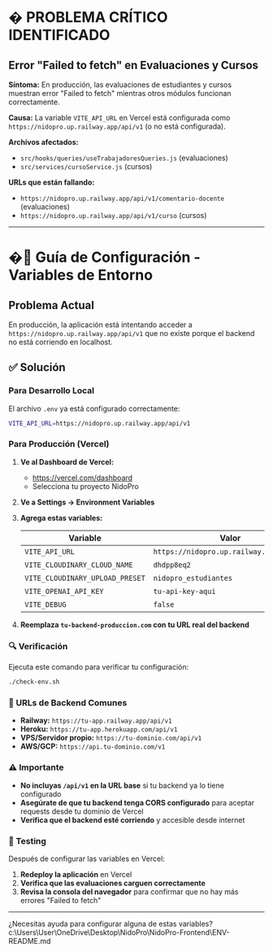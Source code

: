 # � PROBLEMA CRÍTICO IDENTIFICADO

## Error "Failed to fetch" en Evaluaciones y Cursos

**Síntoma:** En producción, las evaluaciones de estudiantes y cursos muestran error "Failed to fetch" mientras otros módulos funcionan correctamente.

**Causa:** La variable `VITE_API_URL` en Vercel está configurada como `https://nidopro.up.railway.app/api/v1` (o no está configurada).

**Archivos afectados:**
- `src/hooks/queries/useTrabajadoresQueries.js` (evaluaciones)
- `src/services/cursoService.js` (cursos)

**URLs que están fallando:**
- `https://nidopro.up.railway.app/api/v1/comentario-docente` (evaluaciones)
- `https://nidopro.up.railway.app/api/v1/curso` (cursos)

---

# �🚀 Guía de Configuración - Variables de Entorno

## Problema Actual
En producción, la aplicación está intentando acceder a `https://nidopro.up.railway.app/api/v1` que no existe porque el backend no está corriendo en localhost.

## ✅ Solución

### Para Desarrollo Local
El archivo `.env` ya está configurado correctamente:
```bash
VITE_API_URL=https://nidopro.up.railway.app/api/v1
```

### Para Producción (Vercel)

1. **Ve al Dashboard de Vercel:**
   - https://vercel.com/dashboard
   - Selecciona tu proyecto NidoPro

2. **Ve a Settings → Environment Variables**

3. **Agrega estas variables:**

   | Variable | Valor | Environment |
   |----------|-------|-------------|
   | `VITE_API_URL` | `https://nidopro.up.railway.app/api/v1` | Production |
   | `VITE_CLOUDINARY_CLOUD_NAME` | `dhdpp8eq2` | Production |
   | `VITE_CLOUDINARY_UPLOAD_PRESET` | `nidopro_estudiantes` | Production |
   | `VITE_OPENAI_API_KEY` | `tu-api-key-aqui` | Production |
   | `VITE_DEBUG` | `false` | Production |

4. **Reemplaza `tu-backend-produccion.com` con tu URL real del backend**

### 🔍 Verificación

Ejecuta este comando para verificar tu configuración:
```bash
./check-env.sh
```

### 📝 URLs de Backend Comunes

- **Railway:** `https://tu-app.railway.app/api/v1`
- **Heroku:** `https://tu-app.herokuapp.com/api/v1`
- **VPS/Servidor propio:** `https://tu-dominio.com/api/v1`
- **AWS/GCP:** `https://api.tu-dominio.com/v1`

### ⚠️ Importante

- **No incluyas `/api/v1` en la URL base** si tu backend ya lo tiene configurado
- **Asegúrate de que tu backend tenga CORS configurado** para aceptar requests desde tu dominio de Vercel
- **Verifica que el backend esté corriendo** y accesible desde internet

### 🧪 Testing

Después de configurar las variables en Vercel:

1. **Redeploy la aplicación** en Vercel
2. **Verifica que las evaluaciones carguen correctamente**
3. **Revisa la consola del navegador** para confirmar que no hay más errores "Failed to fetch"

---

¿Necesitas ayuda para configurar alguna de estas variables?</content>
<parameter name="filePath">c:\Users\User\OneDrive\Desktop\NidoPro\NidoPro-Frontend\ENV-README.md